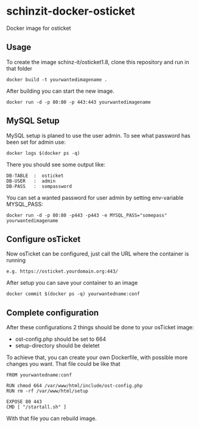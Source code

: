 schinzit-docker-osticket
========================

Docker image for osticket

Usage
-----

To create the image schinz-it/osticket1.8, clone this repository and run in that folder

    docker build -t yourwantedimagename .

After building you can start the new image.

    docker run -d -p 80:80 -p 443:443 yourwantedimagename

MySQL Setup
-----------

MySQL setup is planed to use the user admin. To see what password has been set for admin use:

    docker logs $(docker ps -q)

There you should see some output like:

    DB-TABLE  :  osticket
    DB-USER   :  admin
    DB-PASS   :  sompassword

You can set a wanted password for user admin by setting env-variable MYSQL_PASS:

    docker run -d -p 80:80 -p443 -p443 -e MYSQL_PASS="somepass" yourwantedimagename

Configure osTicket
------------------

Now osTicket can be configured, just call the URL where the container is running

    e.g. https://osticket.yourdomain.org:443/

After setup you can save your container to an image

    docker commit $(docker ps -q) yourwantedname:conf

Complete configuration
----------------------

After these configurations 2 things should be done to your osTicket image:

* ost-config.php should be set to 664
* setup-directory should be deletet

To achieve that, you can create your own Dockerfile, with possible more changes you want.
That file could be like that

    FROM yourwantedname:conf
    
    RUN chmod 664 /var/www/html/include/ost-config.php
    RUN rm -rf /var/www/html/setup

    EXPOSE 80 443
    CMD [ "/startall.sh" ]

With that file you can rebuild image.
